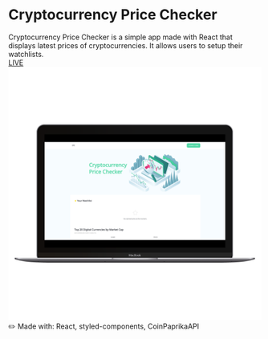 # Cryptocurrency Price Checker
Cryptocurrency Price Checker is a simple app made with React that displays latest prices of cryptocurrencies. It allows users to setup their watchlists.
<br>
[LIVE](https://cryptopricechecker.netlify.app/)
<br> 
![Cryptocurrency Price Checker Laptop Mockup](src/images/pc_macbookgrey_front.png)
:pencil2: Made with: React, styled-components, CoinPaprikaAPI
